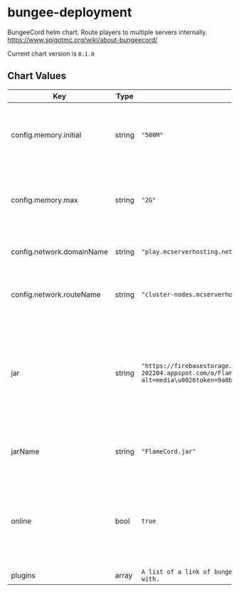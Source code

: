 bungee-deployment
=================
BungeeCord helm chart. Route players to multiple servers internally. https://www.spigotmc.org/wiki/about-bungeecord/

Current chart version is `0.1.0`

## Chart Values

| Key | Type | Default | Description |
|-----|------|---------|-------------|
| config.memory.initial | string | `"500M"` | initial memory for the bungee server. memory must end in G or M.  |
| config.memory.max | string | `"2G"` | max memory for the bungee server. memory must end in G or M.  |
| config.network.domainName | string | `"play.mcserverhosting.net"` | The DNS name your players will connect by |
| config.network.routeName | string | `"cluster-nodes.mcserverhosting.net"` | The DNS name that will route to your node's IP address. |
| jar | string | `"https://firebasestorage.googleapis.com/v0/b/mchostingnet-202204.appspot.com/o/FlameCord.jar?alt=media\u0026token=9a8ba3db-7847-4d62-9a7f-10f65fe54601"` | The bungee jar to use. Can be overridden to use an alternative jar. FlameCord is used in this example. |
| jarName | string | `"FlameCord.jar"` | The name of the custom bungee jar to use |
| online | bool | `true` | server online value. If false, server will be shutoff and not count against any quota. |
| plugins | array | `A list of a link of bungee plugins to start the server with.` |  |